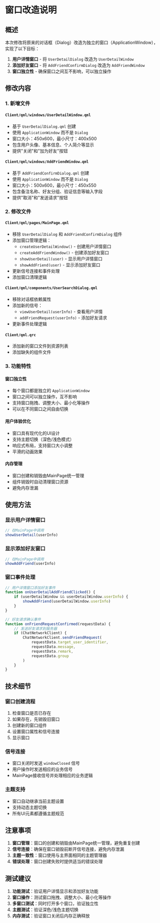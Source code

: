 # 窗口改造说明

## 概述

本次修改将原来的对话框（Dialog）改造为独立的窗口（ApplicationWindow），实现了以下目标：

1. **用户详情窗口** - 将 `UserDetailDialog` 改造为 `UserDetailWindow`
2. **添加好友窗口** - 将 `AddFriendConfirmDialog` 改造为 `AddFriendWindow`
3. **窗口独立性** - 确保窗口之间互不影响，可以独立操作

## 修改内容

### 1. 新增文件

#### `Client/qml/windows/UserDetailWindow.qml`
- 基于 `UserDetailDialog.qml` 创建
- 使用 `ApplicationWindow` 而不是 `Dialog`
- 窗口大小：450x600，最小尺寸：400x500
- 包含用户头像、基本信息、个人简介等显示
- 提供"关闭"和"加为好友"按钮

#### `Client/qml/windows/AddFriendWindow.qml`
- 基于 `AddFriendConfirmDialog.qml` 创建
- 使用 `ApplicationWindow` 而不是 `Dialog`
- 窗口大小：500x600，最小尺寸：450x550
- 包含备注名称、好友分组、验证信息等输入字段
- 提供"取消"和"发送请求"按钮

### 2. 修改文件

#### `Client/qml/pages/MainPage.qml`
- 移除 `UserDetailDialog` 和 `AddFriendConfirmDialog` 组件
- 添加窗口管理逻辑：
  - `createUserDetailWindow()` - 创建用户详情窗口
  - `createAddFriendWindow()` - 创建添加好友窗口
  - `showUserDetail(user)` - 显示用户详情窗口
  - `showAddFriend(user)` - 显示添加好友窗口
- 更新信号连接和事件处理
- 添加窗口清理逻辑

#### `Client/qml/components/UserSearchDialog.qml`
- 移除对话框依赖属性
- 添加新的信号：
  - `viewUserDetail(userInfo)` - 查看用户详情
  - `addFriendRequest(userInfo)` - 添加好友请求
- 更新事件处理逻辑

#### `Client/qml.qrc`
- 添加新的窗口文件到资源列表
- 添加缺失的组件文件

### 3. 功能特性

#### 窗口独立性
- 每个窗口都是独立的 `ApplicationWindow`
- 窗口之间可以独立操作，互不影响
- 支持窗口拖拽、调整大小、最小化等操作
- 可以在不同窗口之间自由切换

#### 用户体验优化
- 窗口具有现代化的UI设计
- 支持主题切换（深色/浅色模式）
- 响应式布局，支持窗口大小调整
- 平滑的动画效果

#### 内存管理
- 窗口创建和销毁由MainPage统一管理
- 组件销毁时自动清理窗口资源
- 避免内存泄漏

## 使用方法

### 显示用户详情窗口
```javascript
// 在MainPage中调用
showUserDetail(userInfo)
```

### 显示添加好友窗口
```javascript
// 在MainPage中调用
showAddFriend(userInfo)
```

### 窗口事件处理
```javascript
// 用户详情窗口添加好友事件
function onUserDetailAddFriendClicked() {
    if (userDetailWindow && userDetailWindow.userInfo) {
        showAddFriend(userDetailWindow.userInfo)
    }
}

// 好友请求确认事件
function onFriendRequestConfirmed(requestData) {
    // 发送好友请求到服务器
    if (ChatNetworkClient) {
        ChatNetworkClient.sendFriendRequest(
            requestData.target_user_identifier,
            requestData.message,
            requestData.remark,
            requestData.group
        )
    }
}
```

## 技术细节

### 窗口创建流程
1. 检查窗口是否已存在
2. 如果存在，先销毁旧窗口
3. 创建新的窗口组件
4. 设置窗口属性和信号连接
5. 显示窗口

### 信号连接
- 窗口关闭时发送 `windowClosed` 信号
- 用户操作时发送相应的业务信号
- MainPage接收信号并处理相应的业务逻辑

### 主题支持
- 窗口自动继承当前主题设置
- 支持动态主题切换
- 所有UI元素都遵循主题规范

## 注意事项

1. **窗口管理**：窗口的创建和销毁由MainPage统一管理，避免重复创建
2. **信号连接**：确保在窗口销毁前断开信号连接，避免内存泄漏
3. **主题一致性**：窗口使用与主界面相同的主题管理器
4. **错误处理**：窗口创建失败时提供适当的错误处理

## 测试建议

1. **功能测试**：验证用户详情显示和添加好友功能
2. **窗口操作**：测试窗口拖拽、调整大小、最小化等操作
3. **多窗口测试**：同时打开多个窗口，验证独立性
4. **主题测试**：验证深色/浅色主题切换
5. **内存测试**：验证窗口关闭后内存正确释放
